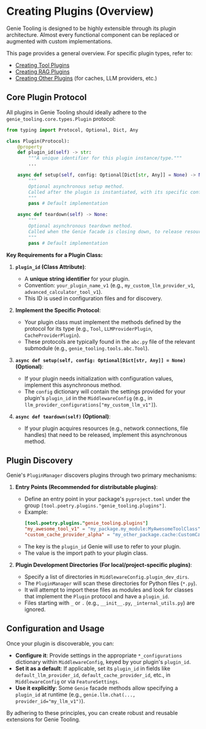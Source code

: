 # Creating Plugins (Overview)

Genie Tooling is designed to be highly extensible through its plugin architecture. Almost every functional component can be replaced or augmented with custom implementations.

This page provides a general overview. For specific plugin types, refer to:
*   [Creating Tool Plugins](creating_tool_plugins.md)
*   [Creating RAG Plugins](creating_rag_plugins.md)
*   [Creating Other Plugins](creating_other_plugins.md) (for caches, LLM providers, etc.)

## Core Plugin Protocol

All plugins in Genie Tooling should ideally adhere to the `genie_tooling.core.types.Plugin` protocol:

```python
from typing import Protocol, Optional, Dict, Any

class Plugin(Protocol):
    @property
    def plugin_id(self) -> str:
        """A unique identifier for this plugin instance/type."""
        ...

    async def setup(self, config: Optional[Dict[str, Any]] = None) -> None:
        """
        Optional asynchronous setup method.
        Called after the plugin is instantiated, with its specific configuration.
        """
        pass # Default implementation

    async def teardown(self) -> None:
        """
        Optional asynchronous teardown method.
        Called when the Genie facade is closing down, to release resources.
        """
        pass # Default implementation
```

**Key Requirements for a Plugin Class:**

1.  **`plugin_id` (Class Attribute)**:
    *   A **unique string identifier** for your plugin.
    *   Convention: `your_plugin_name_v1` (e.g., `my_custom_llm_provider_v1`, `advanced_calculator_tool_v1`).
    *   This ID is used in configuration files and for discovery.

2.  **Implement the Specific Protocol**:
    *   Your plugin class must implement the methods defined by the protocol for its type (e.g., `Tool`, `LLMProviderPlugin`, `CacheProviderPlugin`).
    *   These protocols are typically found in the `abc.py` file of the relevant submodule (e.g., `genie_tooling.tools.abc.Tool`).

3.  **`async def setup(self, config: Optional[Dict[str, Any]] = None)` (Optional)**:
    *   If your plugin needs initialization with configuration values, implement this asynchronous method.
    *   The `config` dictionary will contain the settings provided for your plugin's `plugin_id` in the `MiddlewareConfig` (e.g., in `llm_provider_configurations["my_custom_llm_v1"]`).

4.  **`async def teardown(self)` (Optional)**:
    *   If your plugin acquires resources (e.g., network connections, file handles) that need to be released, implement this asynchronous method.

## Plugin Discovery

Genie's `PluginManager` discovers plugins through two primary mechanisms:

1.  **Entry Points (Recommended for distributable plugins)**:
    *   Define an entry point in your package's `pyproject.toml` under the group `[tool.poetry.plugins."genie_tooling.plugins"]`.
    *   Example:
        ```toml
        [tool.poetry.plugins."genie_tooling.plugins"]
        "my_awesome_tool_v1" = "my_package.my_module:MyAwesomeToolClass"
        "custom_cache_provider_alpha" = "my_other_package.cache:CustomCache"
        ```
    *   The key is the `plugin_id` Genie will use to refer to your plugin.
    *   The value is the import path to your plugin class.

2.  **Plugin Development Directories (For local/project-specific plugins)**:
    *   Specify a list of directories in `MiddlewareConfig.plugin_dev_dirs`.
    *   The `PluginManager` will scan these directories for Python files (`*.py`).
    *   It will attempt to import these files as modules and look for classes that implement the `Plugin` protocol and have a `plugin_id`.
    *   Files starting with `_` or `.` (e.g., `__init__.py`, `_internal_utils.py`) are ignored.

## Configuration and Usage

Once your plugin is discoverable, you can:
*   **Configure it**: Provide settings in the appropriate `*_configurations` dictionary within `MiddlewareConfig`, keyed by your plugin's `plugin_id`.
*   **Set it as a default**: If applicable, set its `plugin_id` in fields like `default_llm_provider_id`, `default_cache_provider_id`, etc., in `MiddlewareConfig` or via `FeatureSettings`.
*   **Use it explicitly**: Some `Genie` facade methods allow specifying a `plugin_id` at runtime (e.g., `genie.llm.chat(..., provider_id="my_llm_v1")`).

By adhering to these principles, you can create robust and reusable extensions for Genie Tooling.
